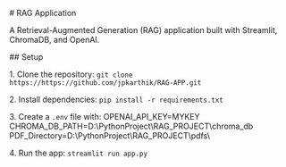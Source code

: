 \# RAG Application

A Retrieval-Augmented Generation (RAG) application built with Streamlit, ChromaDB, and OpenAI.



\## Setup

1\. Clone the repository: `git clone https://https://github.com/jpkarthik/RAG-APP.git`

2\. Install dependencies: `pip install -r requirements.txt`

3\. Create a `.env` file with:
OPENAI_API_KEY=MYKEY
CHROMA_DB_PATH=D:\PythonProject\RAG_PROJECT\chroma_db\
PDF_Directory=D:\PythonProject\RAG_PROJECT\pdfs\


4\. Run the app: `streamlit run app.py`


